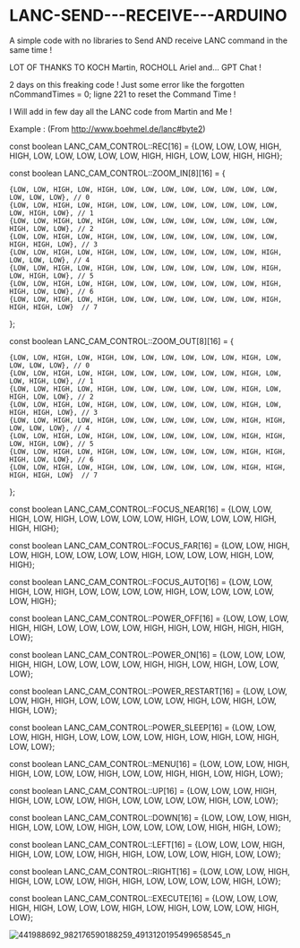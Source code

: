 # LANC-SEND---RECEIVE---ARDUINO
A simple code with no libraries to Send  AND receive LANC command in the same time ! 

LOT OF THANKS TO KOCH Martin, ROCHOLL Ariel and... GPT Chat !

2 days on this freaking code ! Just some error like the forgotten nCommandTimes = 0; ligne 221 to reset the Command Time ! 

I Will add in few day all the LANC code from Martin and Me  !

Example : (From http://www.boehmel.de/lanc#byte2)


const boolean LANC_CAM_CONTROL::REC[16] = {LOW, LOW, LOW, HIGH, HIGH, LOW, LOW, LOW, LOW, LOW, HIGH, HIGH, LOW, LOW, HIGH, HIGH};

const boolean LANC_CAM_CONTROL::ZOOM_IN[8][16] = {

    {LOW, LOW, HIGH, LOW, HIGH, LOW, LOW, LOW, LOW, LOW, LOW, LOW, LOW, LOW, LOW, LOW}, // 0
    {LOW, LOW, HIGH, LOW, HIGH, LOW, LOW, LOW, LOW, LOW, LOW, LOW, LOW, LOW, HIGH, LOW}, // 1
    {LOW, LOW, HIGH, LOW, HIGH, LOW, LOW, LOW, LOW, LOW, LOW, LOW, LOW, HIGH, LOW, LOW}, // 2
    {LOW, LOW, HIGH, LOW, HIGH, LOW, LOW, LOW, LOW, LOW, LOW, LOW, LOW, HIGH, HIGH, LOW}, // 3
    {LOW, LOW, HIGH, LOW, HIGH, LOW, LOW, LOW, LOW, LOW, LOW, LOW, HIGH, LOW, LOW, LOW}, // 4	
    {LOW, LOW, HIGH, LOW, HIGH, LOW, LOW, LOW, LOW, LOW, LOW, LOW, HIGH, LOW, HIGH, LOW}, // 5	
    {LOW, LOW, HIGH, LOW, HIGH, LOW, LOW, LOW, LOW, LOW, LOW, LOW, HIGH, HIGH, LOW, LOW}, // 6
    {LOW, LOW, HIGH, LOW, HIGH, LOW, LOW, LOW, LOW, LOW, LOW, LOW, HIGH, HIGH, HIGH, LOW}  // 7
	
};

const boolean LANC_CAM_CONTROL::ZOOM_OUT[8][16] = {

    {LOW, LOW, HIGH, LOW, HIGH, LOW, LOW, LOW, LOW, LOW, LOW, HIGH, LOW, LOW, LOW, LOW}, // 0
    {LOW, LOW, HIGH, LOW, HIGH, LOW, LOW, LOW, LOW, LOW, LOW, HIGH, LOW, LOW, HIGH, LOW}, // 1
    {LOW, LOW, HIGH, LOW, HIGH, LOW, LOW, LOW, LOW, LOW, LOW, HIGH, LOW, HIGH, LOW, LOW}, // 2
    {LOW, LOW, HIGH, LOW, HIGH, LOW, LOW, LOW, LOW, LOW, LOW, HIGH, LOW, HIGH, HIGH, LOW}, // 3
    {LOW, LOW, HIGH, LOW, HIGH, LOW, LOW, LOW, LOW, LOW, LOW, HIGH, HIGH, LOW, LOW, LOW}, // 4
    {LOW, LOW, HIGH, LOW, HIGH, LOW, LOW, LOW, LOW, LOW, LOW, HIGH, HIGH, LOW, HIGH, LOW}, // 5
    {LOW, LOW, HIGH, LOW, HIGH, LOW, LOW, LOW, LOW, LOW, LOW, HIGH, HIGH, HIGH, LOW, LOW}, // 6
    {LOW, LOW, HIGH, LOW, HIGH, LOW, LOW, LOW, LOW, LOW, LOW, HIGH, HIGH, HIGH, HIGH, LOW}  // 7
};

const boolean LANC_CAM_CONTROL::FOCUS_NEAR[16] = {LOW, LOW, HIGH, LOW, HIGH, LOW, LOW, LOW, LOW, HIGH, LOW, LOW, LOW, HIGH, HIGH, HIGH};

const boolean LANC_CAM_CONTROL::FOCUS_FAR[16] = {LOW, LOW, HIGH, LOW, HIGH, LOW, LOW, LOW, LOW, HIGH, LOW, LOW, LOW, HIGH, LOW, HIGH};

const boolean LANC_CAM_CONTROL::FOCUS_AUTO[16] = {LOW, LOW, HIGH, LOW, HIGH, LOW, LOW, LOW, LOW, HIGH, LOW, LOW, LOW, LOW, LOW, HIGH};

const boolean LANC_CAM_CONTROL::POWER_OFF[16] = {LOW, LOW, LOW, HIGH, HIGH, LOW, LOW, LOW, LOW, HIGH, HIGH, LOW, HIGH, HIGH, HIGH, LOW};

const boolean LANC_CAM_CONTROL::POWER_ON[16] = {LOW, LOW, LOW, HIGH, HIGH, LOW, LOW, LOW, LOW, HIGH, HIGH, LOW, HIGH, LOW, LOW, LOW};

const boolean LANC_CAM_CONTROL::POWER_RESTART[16] = {LOW, LOW, LOW, HIGH, HIGH, LOW, LOW, LOW, LOW, LOW, HIGH, LOW, HIGH, LOW, HIGH, LOW};

const boolean LANC_CAM_CONTROL::POWER_SLEEP[16] = {LOW, LOW, LOW, HIGH, HIGH, LOW, LOW, LOW, LOW, HIGH, LOW, HIGH, LOW, HIGH, LOW, LOW};

const boolean LANC_CAM_CONTROL::MENU[16] = {LOW, LOW, LOW, HIGH, HIGH, LOW, LOW, LOW, HIGH, LOW, LOW, HIGH, HIGH, LOW, HIGH, LOW};

const boolean LANC_CAM_CONTROL::UP[16] = {LOW, LOW, LOW, HIGH, HIGH, LOW, LOW, LOW, HIGH, LOW, LOW, LOW, LOW, HIGH, LOW, LOW};

const boolean LANC_CAM_CONTROL::DOWN[16] = {LOW, LOW, LOW, HIGH, HIGH, LOW, LOW, LOW, HIGH, LOW, LOW, LOW, LOW, HIGH, HIGH, LOW};

const boolean LANC_CAM_CONTROL::LEFT[16] = {LOW, LOW, LOW, HIGH, HIGH, LOW, LOW, LOW, HIGH, HIGH, LOW, LOW, LOW, HIGH, LOW, LOW};

const boolean LANC_CAM_CONTROL::RIGHT[16] = {LOW, LOW, LOW, HIGH, HIGH, LOW, LOW, LOW, HIGH, HIGH, LOW, LOW, LOW, LOW, HIGH, LOW};

const boolean LANC_CAM_CONTROL::EXECUTE[16] = {LOW, LOW, LOW, HIGH, HIGH, LOW, LOW, LOW, HIGH, LOW, HIGH, LOW, LOW, LOW, HIGH, LOW};

![441988692_982176590188259_4913120195499658545_n](https://github.com/ELECTROLYTE-INC/LANC-SEND---RECEIVE---ARDUINO/assets/170248444/33960e81-f073-48a0-94b1-e89db604c7fa)

